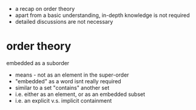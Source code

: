 
- a recap on order theory
- apart from a basic understanding,
  in-depth knowledge is not required
- detailed discussions are not necessary

# order theory

embedded as a suborder
- means - not as an element in the super-order
- "embedded" as a word isnt really required
- similar to a set "contains" another set
- i.e. either as an element, or as an embedded subset
- i.e. an explicit v.s. implicit containment
